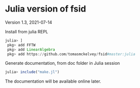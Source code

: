 # Julia version of fsid

Version 1.3, 2021-07-14

Install from julia REPL
```Julia
julia> ]
 pkg> add FFTW
 pkg> add LinearAlgebra
 pkg> add https://github.com/tomasmckelvey/fsid#master:julia
```

Generate documentation, from doc folder in Julia session
```Julia
julia> include("make.jl")
```

The documentation will be available online later.
